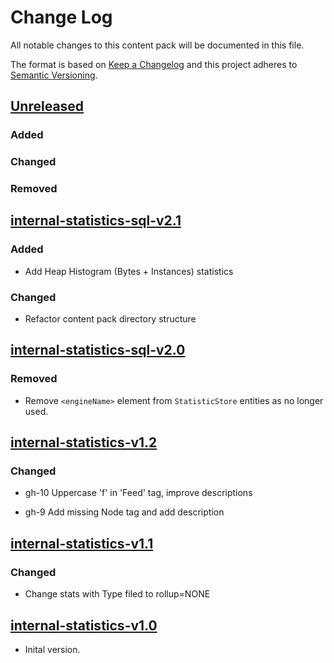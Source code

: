 # Change Log

All notable changes to this content pack will be documented in this file.

The format is based on [Keep a Changelog](http://keepachangelog.com/)
and this project adheres to [Semantic Versioning](http://semver.org/).

## [Unreleased]

### Added

### Changed

### Removed

## [internal-statistics-sql-v2.1]

### Added

* Add Heap Histogram (Bytes + Instances) statistics

### Changed

* Refactor content pack directory structure

## [internal-statistics-sql-v2.0]

### Removed

* Remove `<engineName>` element from `StatisticStore` entities as no longer used.


## [internal-statistics-v1.2]

### Changed

* gh-10 Uppercase 'f' in 'Feed' tag, improve descriptions

* gh-9 Add missing Node tag and add description


## [internal-statistics-v1.1]

### Changed

* Change stats with Type filed to rollup=NONE

## [internal-statistics-v1.0]

* Inital version.


[Unreleased]: https://github.com/gchq/stroom-content/compare/internal-statistics-sql-v2.1...HEAD
[internal-statistics-sql-v2.1]: https://github.com/gchq/stroom-content/compare/internal-statistics-sql-v2.0...internal-statistics-sql-v2.1
[internal-statistics-sql-v2.0]: https://github.com/gchq/stroom-content/compare/internal-statistics-v1.2...internal-statistics-sql-v2.0
[internal-statistics-v1.2]: https://github.com/gchq/stroom-content/compare/internal-statistics-v1.1...internal-statistics-v1.2
[internal-statistics-v1.1]: https://github.com/gchq/stroom-content/compare/internal-statistics-v1.0...internal-statistics-v1.1
[internal-statistics-v1.0]: https://github.com/gchq/stroom-content/compare/internal-statistics-v1.0...internal-statistics-v1.0


